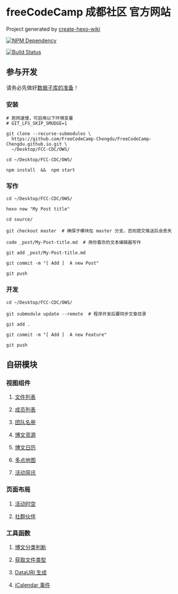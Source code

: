# freeCodeCamp 成都社区 官方网站

Project generated by [create-hexo-wiki](https://tech-query.me/create-hexo-wiki/)

[![NPM Dependency](https://david-dm.org/FreeCodeCamp-Chengdu/FreeCodeCamp-Chengdu.github.io.svg)](https://david-dm.org/FreeCodeCamp-Chengdu/FreeCodeCamp-Chengdu.github.io)

[![Build Status](https://travis-ci.com/FreeCodeCamp-Chengdu/FreeCodeCamp-Chengdu.github.io.svg?branch=hexo)](https://travis-ci.com/FreeCodeCamp-Chengdu/FreeCodeCamp-Chengdu.github.io)

## 参与开发

请务必先做好[数据子库的准备](https://github.com/FreeCodeCamp-Chengdu/Wiki/#%E6%9C%AC%E6%9C%BA%E7%BC%96%E8%BE%91)！

### 安装

```shell
# 若网速慢，可启用以下环境变量
# GIT_LFS_SKIP_SMUDGE=1

git clone --recurse-submodules \
  https://github.com/FreeCodeCamp-Chengdu/FreeCodeCamp-Chengdu.github.io.git \
  ~/Desktop/FCC-CDC/OWS/

cd ~/Desktop/FCC-CDC/OWS/

npm install  &&  npm start
```

### 写作

```shell
cd ~/Desktop/FCC-CDC/OWS/

hexo new "My Post title"

cd source/

git checkout master  # 确保子模块在 master 分支，否则提交推送后会丢失

code _post/My-Post-title.md  # 用你喜欢的文本编辑器写作

git add _post/My-Post-title.md

git commit -m "[ Add ]  A new Post"

git push
```

### 开发

```shell
cd ~/Desktop/FCC-CDC/OWS/

git submodule update --remote  # 程序开发后要同步文章目录

git add .

git commit -m "[ Add ]  A new Feature"

git push
```

## 自研模块

### 视图组件

1. [文件列表](themes/Icarus/layout/widget/files.ejs)

2. [成员列表](themes/Icarus/layout/widget/members.ejs)

3. [团队名册](themes/Icarus/layout/widget/team.ejs)

4. [博文资源](themes/Icarus/layout/widget/post_media.ejs)

5. [博文日历](themes/Icarus/layout/widget/calendar.ejs)

6. [多点地图](themes/Icarus/layout/widget/marker_map.ejs)

7. [活动简讯](themes/Icarus/layout/widget/activity.ejs)

### 页面布局

1. [活动时空](themes/Icarus/layout/activity.ejs)

2. [社群伙伴](themes/Icarus/layout/volunteer.ejs)

### 工具函数

1. [博文分类判断](themes/Icarus/includes/helpers/data.js#L14)

2. [获取文件类型](themes/Icarus/includes/helpers/data.js#L19)

3. [DataURI 生成](themes/Icarus/includes/helpers/data.js#L30)

4. [iCalendar 事件](themes/Icarus/includes/helpers/data.js#L36)
